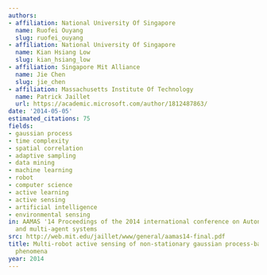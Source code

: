 ```yaml
---
authors:
- affiliation: National University Of Singapore
  name: Ruofei Ouyang
  slug: ruofei_ouyang
- affiliation: National University Of Singapore
  name: Kian Hsiang Low
  slug: kian_hsiang_low
- affiliation: Singapore Mit Alliance
  name: Jie Chen
  slug: jie_chen
- affiliation: Massachusetts Institute Of Technology
  name: Patrick Jaillet
  url: https://academic.microsoft.com/author/1812487863/
date: '2014-05-05'
estimated_citations: 75
fields:
- gaussian process
- time complexity
- spatial correlation
- adaptive sampling
- data mining
- machine learning
- robot
- computer science
- active learning
- active sensing
- artificial intelligence
- environmental sensing
in: AAMAS '14 Proceedings of the 2014 international conference on Autonomous agents
  and multi-agent systems
src: http://web.mit.edu/jaillet/www/general/aamas14-final.pdf
title: Multi-robot active sensing of non-stationary gaussian process-based environmental
  phenomena
year: 2014
---
```

